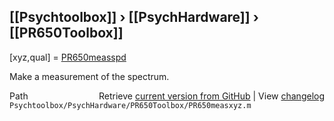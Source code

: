 ## [[Psychtoolbox]] &#8250; [[PsychHardware]] &#8250; [[PR650Toolbox]]

[xyz,qual] = [PR650measspd](PR650measspd)  
  
Make a measurement of the spectrum.  




<div class="code_header" style="text-align:right;">
  <span style="float:left;">Path&nbsp;&nbsp;</span> <span class="counter">Retrieve <a href=
  "https://raw.github.com/Psychtoolbox-3/Psychtoolbox-3/beta/Psychtoolbox/PsychHardware/PR650Toolbox/PR650measxyz.m">current version from GitHub</a> | View <a href=
  "https://github.com/Psychtoolbox-3/Psychtoolbox-3/commits/beta/Psychtoolbox/PsychHardware/PR650Toolbox/PR650measxyz.m">changelog</a></span>
</div>
<div class="code">
  <code>Psychtoolbox/PsychHardware/PR650Toolbox/PR650measxyz.m</code>
</div>

